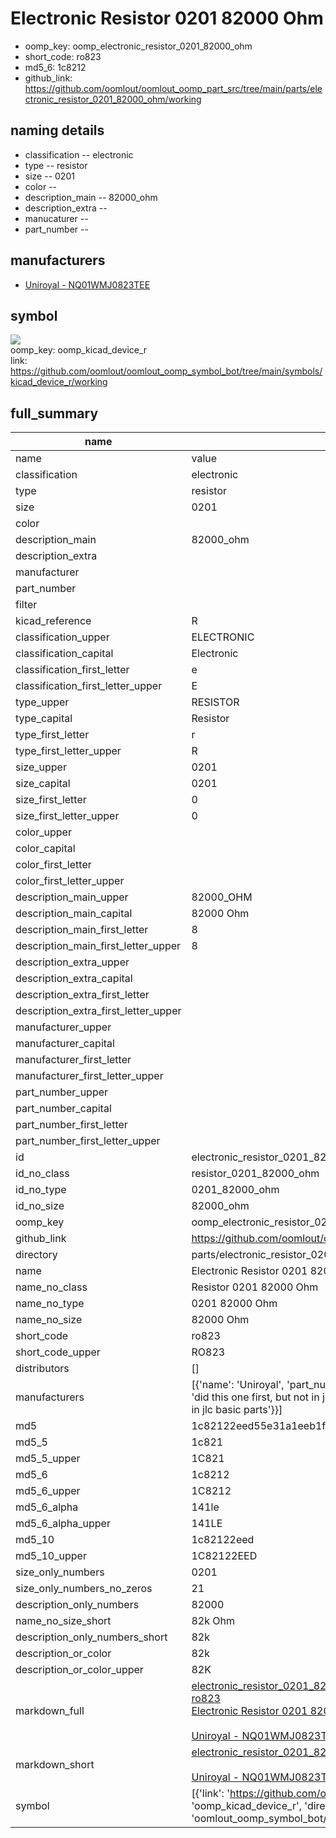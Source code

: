 # Electronic Resistor 0201 82000 Ohm

  
* oomp_key: oomp_electronic_resistor_0201_82000_ohm 
* short_code: ro823
* md5_6: 1c8212  
* github_link: https://github.com/oomlout/oomlout_oomp_part_src/tree/main/parts/electronic_resistor_0201_82000_ohm/working  
## naming details
* classification -- electronic
* type -- resistor
* size -- 0201
* color -- 
* description_main -- 82000_ohm
* description_extra -- 
* manucaturer -- 
* part_number -- 


## manufacturers
* [Uniroyal - NQ01WMJ0823TEE]()  

## symbol

![](symbol/{index}}/working/working_600.png)  
oomp_key: oomp_kicad_device_r  
link: https://github.com/oomlout/oomlout_oomp_symbol_bot/tree/main/symbols/kicad_device_r/working  


## full_summary
| name | value | 
| --- | --- | 
| name | value | 
| classification | electronic | 
| type | resistor | 
| size | 0201 | 
| color |  | 
| description_main | 82000_ohm | 
| description_extra |  | 
| manufacturer |  | 
| part_number |  | 
| filter |  | 
| kicad_reference | R | 
| classification_upper | ELECTRONIC | 
| classification_capital | Electronic | 
| classification_first_letter | e | 
| classification_first_letter_upper | E | 
| type_upper | RESISTOR | 
| type_capital | Resistor | 
| type_first_letter | r | 
| type_first_letter_upper | R | 
| size_upper | 0201 | 
| size_capital | 0201 | 
| size_first_letter | 0 | 
| size_first_letter_upper | 0 | 
| color_upper |  | 
| color_capital |  | 
| color_first_letter |  | 
| color_first_letter_upper |  | 
| description_main_upper | 82000_OHM | 
| description_main_capital | 82000 Ohm | 
| description_main_first_letter | 8 | 
| description_main_first_letter_upper | 8 | 
| description_extra_upper |  | 
| description_extra_capital |  | 
| description_extra_first_letter |  | 
| description_extra_first_letter_upper |  | 
| manufacturer_upper |  | 
| manufacturer_capital |  | 
| manufacturer_first_letter |  | 
| manufacturer_first_letter_upper |  | 
| part_number_upper |  | 
| part_number_capital |  | 
| part_number_first_letter |  | 
| part_number_first_letter_upper |  | 
| id | electronic_resistor_0201_82000_ohm | 
| id_no_class | resistor_0201_82000_ohm | 
| id_no_type | 0201_82000_ohm | 
| id_no_size | 82000_ohm | 
| oomp_key | oomp_electronic_resistor_0201_82000_ohm | 
| github_link | https://github.com/oomlout/oomlout_oomp_part_src/tree/main/parts/electronic_resistor_0201_82000_ohm/working | 
| directory | parts/electronic_resistor_0201_82000_ohm | 
| name | Electronic Resistor 0201 82000 Ohm | 
| name_no_class | Resistor 0201 82000 Ohm | 
| name_no_type | 0201 82000 Ohm | 
| name_no_size | 82000 Ohm | 
| short_code | ro823 | 
| short_code_upper | RO823 | 
| distributors | [] | 
| manufacturers | [{'name': 'Uniroyal', 'part_number': 'NQ01WMJ0823TEE', 'link': '', 'id': 'manufacturer_uniroyal', 'note': {'reason': 'did this one first, but not in jlc pcb basic parts and 1 percent are and they are the same price', 'reason_short': 'not in jlc basic parts'}}] | 
| md5 | 1c82122eed55e31a1eeb1f78474d683d | 
| md5_5 | 1c821 | 
| md5_5_upper | 1C821 | 
| md5_6 | 1c8212 | 
| md5_6_upper | 1C8212 | 
| md5_6_alpha | 141le | 
| md5_6_alpha_upper | 141LE | 
| md5_10 | 1c82122eed | 
| md5_10_upper | 1C82122EED | 
| size_only_numbers | 0201 | 
| size_only_numbers_no_zeros | 21 | 
| description_only_numbers | 82000 | 
| name_no_size_short | 82k Ohm | 
| description_only_numbers_short | 82k | 
| description_or_color | 82k | 
| description_or_color_upper | 82K | 
| markdown_full | [electronic_resistor_0201_82000_ohm](https://github.com/oomlout/oomlout_oomp_part_src/tree/main/parts/electronic_resistor_0201_82000_ohm/working)<br>[ro823](https://github.com/oomlout/oomlout_oomp_part_src/tree/main/parts/electronic_resistor_0201_82000_ohm/working)<br>[Electronic Resistor 0201 82000 Ohm](https://github.com/oomlout/oomlout_oomp_part_src/tree/main/parts/electronic_resistor_0201_82000_ohm/working)<br><br>[Uniroyal - NQ01WMJ0823TEE- not in jlc basic parts]() [(L)  ](https://www.lcsc.com/search?q=NQ01WMJ0823TEE)[(D)  ](https://www.digikey.com/en/products?keywords=NQ01WMJ0823TEE)[(M)  ](https://www.mouser.com/Search/Refine?Keyword=NQ01WMJ0823TEE)[(N)  ](https://www.newark.com/search?st=NQ01WMJ0823TEE)[(SZ)  ](https://so.szlcsc.com/global.html?k=NQ01WMJ0823TEE)<br> | 
| markdown_short | [electronic_resistor_0201_82000_ohm](https://github.com/oomlout/oomlout_oomp_part_src/tree/main/parts/electronic_resistor_0201_82000_ohm/working)<br><br>[Uniroyal - NQ01WMJ0823TEE- not in jlc basic parts]() | 
| symbol | [{'link': 'https://github.com/oomlout/oomlout_oomp_symbol_bot/tree/main/symbols/kicad_device_r', 'oomp_key': 'oomp_kicad_device_r', 'directory': 'oomlout_oomp_symbol_bot/symbols/kicad_device_r//working/working.kicad_sym', 'index': 0}] | 
